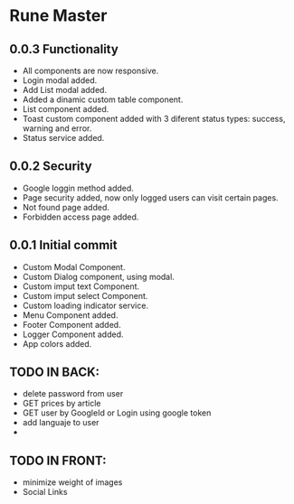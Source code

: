 # Rune Master

## 0.0.3 Functionality

  - All components are now responsive.
  - Login modal added.
  - Add List modal added.
  - Added a dinamic custom table component.
  - List component added.
  - Toast custom component added with 3 diferent status types: success, warning and error.
  - Status service added.

## 0.0.2 Security

  - Google loggin method added.
  - Page security added, now only logged users can visit certain pages.
  - Not found page added.
  - Forbidden access page added.

## 0.0.1 Initial commit

  - Custom Modal Component.
  - Custom Dialog component, using modal.
  - Custom imput text Component.
  - Custom imput select Component.
  - Custom loading indicator service.
  - Menu Component added.
  - Footer Component added.
  - Logger Component added.
  - App colors added.


## TODO IN BACK:
  - delete password from user
  - GET prices by article
  - GET user by GoogleId or Login using google token
  - add languaje to user
  - 

## TODO IN FRONT:
  - minimize weight of images
  - Social Links

